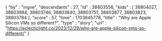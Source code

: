 {
  "by" : "ingve",
  "descendants" : 27,
  "id" : 38803556,
  "kids" : [ 38804027, 38803984, 38803746, 38803840, 38803751, 38803877, 38803823, 38803784 ],
  "score" : 57,
  "time" : 1703845778,
  "title" : "Why are Apple Silicon VMs so different?",
  "type" : "story",
  "url" : "https://eclecticlight.co/2023/12/29/why-are-apple-silicon-vms-so-different/"
}
